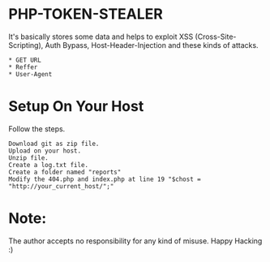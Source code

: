 # PHP-TOKEN-STEALER
It's basically stores some data and helps to exploit XSS (Cross-Site-Scripting), Auth Bypass, Host-Header-Injection and these kinds of attacks.
```
* GET URL
* Reffer
* User-Agent
```
# Setup On Your Host
Follow the steps.
```
Download git as zip file.
Upload on your host.
Unzip file.
Create a log.txt file.
Create a folder named "reports"
Modify the 404.php and index.php at line 19 "$chost = "http://your_current_host/";"
```
# Note:
The author accepts no responsibility for any kind of misuse. Happy Hacking :) 
